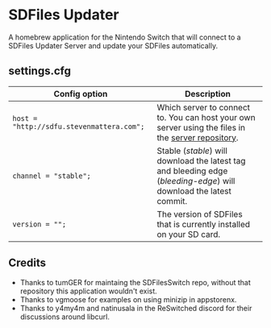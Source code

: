 # SDFiles Updater

A homebrew application for the Nintendo Switch that will connect to a SDFiles Updater Server and update your SDFiles automatically.

## settings.cfg

| Config option                             | Description
| ----------------------------------------- | ---
| `host = "http://sdfu.stevenmattera.com";` | Which server to connect to. You can host your own server using the files in the [server repository](https://github.com/StevenMattera/SDFilesUpdaterServer).
| `channel = "stable";`                     | Stable (*stable*) will download the latest tag and bleeding edge (*bleeding-edge*) will download the latest commit.
| `version = "";`                           | The version of SDFiles that is currently installed on your SD card.

## Credits

* Thanks to tumGER for maintaing the SDFilesSwitch repo, without that repository this application wouldn't exist.
* Thanks to vgmoose for examples on using minizip in appstorenx.
* Thanks to y4my4m and natinusala in the ReSwitched discord for their discussions around libcurl.
